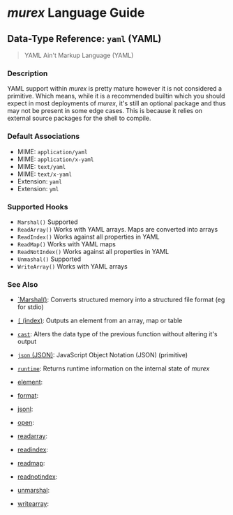 # _murex_ Language Guide

## Data-Type Reference: `yaml` (YAML)

> YAML Ain't Markup Language (YAML)

### Description

YAML support within _murex_ is pretty mature however it is not considered a
primitive. Which means, while it is a recommended builtin which you should
expect in most deployments of _murex_, it's still an optional package and
thus may not be present in some edge cases. This is because it relies on
external source packages for the shell to compile.



### Default Associations

* MIME: `application/yaml`
* MIME: `application/x-yaml`
* MIME: `text/yaml`
* MIME: `text/x-yaml`
* Extension: `yaml`
* Extension: `yml`


### Supported Hooks

* `Marshal()`
    Supported
* `ReadArray()`
    Works with YAML arrays. Maps are converted into arrays
* `ReadIndex()`
    Works against all properties in YAML
* `ReadMap()`
    Works with YAML maps
* `ReadNotIndex()`
    Works against all properties in YAML
* `Unmashal()`
    Supported
* `WriteArray()`
    Works with YAML arrays

### See Also

* [`Marshal()](../apis/marshal.md):
  Converts structured memory into a structured file format (eg for stdio)
* [`[` (index)](../commands/index.md):
  Outputs an element from an array, map or table
* [`cast`](../commands/cast.md):
  Alters the data type of the previous function without altering it's output
* [`json` (JSON)](../types/json.md):
  JavaScript Object Notation (JSON) (primitive)
* [`runtime`](../commands/runtime.md):
  Returns runtime information on the internal state of _murex_
* [element](../commands/element.md):
  
* [format](../commands/format.md):
  
* [jsonl](../types/jsonl.md):
  
* [open](../commands/open.md):
  
* [readarray](../apis/readarray.md):
  
* [readindex](../apis/readindex.md):
  
* [readmap](../apis/readmap.md):
  
* [readnotindex](../apis/readnotindex.md):
  
* [unmarshal](../apis/unmarshal.md):
  
* [writearray](../apis/writearray.md):
  